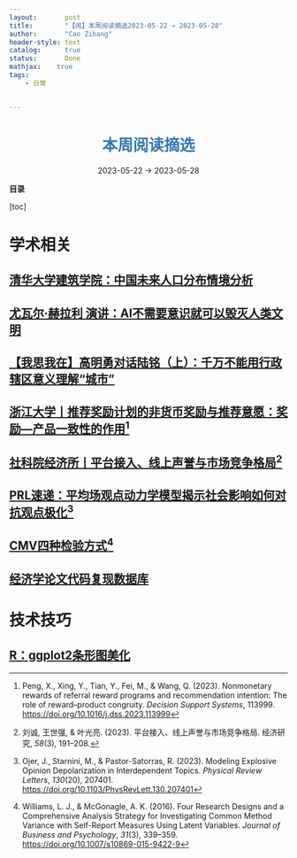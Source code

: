 ```yaml
---
layout:       post
title:        "【阅】本周阅读摘选2023-05-22 → 2023-05-28"
author:       "Cao Zihang"
header-style: text
catalog:      true
status:		  Done
mathjax: 	true
tags:
    - 日常


---
```


# <center><font color="#3879B1">本周阅读摘选</font></center>

<center>2023-05-22 → 2023-05-28</center>

**目录**

[toc]

# 学术相关

## [清华大学建筑学院：中国未来人口分布情境分析](https://www.efchina.org/Reports-zh/report-lccp-20210207-3-zh)



## [尤瓦尔·赫拉利 演讲：AI不需要意识就可以毁灭人类文明](https://mp.weixin.qq.com/s/XhRHxXO6w66cHw0BrdemWg?s_channel=4&s_trans=6678880793_)



## [【我思我在】高明勇对话陆铭（上）：千万不能用行政辖区意义理解“城市”](https://mp.weixin.qq.com/s/bVNgl43Mgs2mjedD-a9kvA)



## [浙江大学丨推荐奖励计划的非货币奖励与推荐意愿：奖励—产品一致性的作用](https://www.sciencedirect.com/science/article/abs/pii/S016792362300074X?dgcid=author)[^1]



## [社科院经济所丨平台接入、线上声誉与市场竞争格局](https://kns.cnki.net/kcms2/article/abstract?v=3uoqIhG8C44YLTlOAiTRKu87-SJxoEJu6LL9TJzd50l4qqhMgY5XoN0tc9maQzt2r0eaYHI66nENNAZtENMbcVJZK6qmpRfi&uniplatform=NZKPT)[^2]



## [PRL速递：平均场观点动力学模型揭示社会影响如何对抗观点极化](https://mp.weixin.qq.com/s/TvV1DtoH1vcyg2assAd9jg)[^3]



## [CMV四种检验方式](https://mp.weixin.qq.com/s/t8S5PF5FEr-Bj3pD1fKyPg)[^4]



## [经济学论文代码复现数据库](https://ejd.econ.mathematik.uni-ulm.de/)



# 技术技巧

## [R：ggplot2条形图美化](https://mp.weixin.qq.com/s/j-walg97n1Z9SOfUQoJ1NA)



[^1]: Peng, X., Xing, Y., Tian, Y., Fei, M., & Wang, Q. (2023). Nonmonetary rewards of referral reward programs and recommendation intention: The role of reward–product congruity. *Decision Support Systems*, 113999. https://doi.org/10.1016/j.dss.2023.113999
[^2]: 刘诚, 王世强, & 叶光亮. (2023). 平台接入、线上声誉与市场竞争格局. 经济研究, *58*(3), 191–208.
[^3]: Ojer, J., Starnini, M., & Pastor-Satorras, R. (2023). Modeling Explosive Opinion Depolarization in Interdependent Topics. *Physical Review Letters*, *130*(20), 207401. https://doi.org/10.1103/PhysRevLett.130.207401
[^4]: Williams, L. J., & McGonagle, A. K. (2016). Four Research Designs and a Comprehensive Analysis Strategy for Investigating Common Method Variance with Self-Report Measures Using Latent Variables. *Journal of Business and Psychology*, *31*(3), 339–359. https://doi.org/10.1007/s10869-015-9422-9
